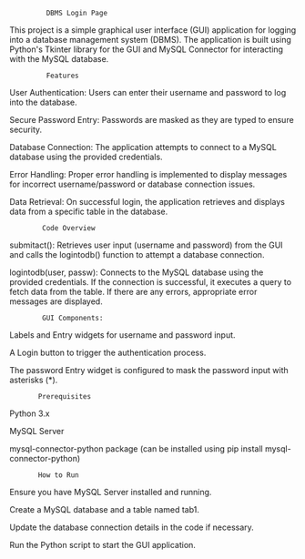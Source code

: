              DBMS Login Page
This project is a simple graphical user interface (GUI) application for logging into a database management system (DBMS). The application is built using Python's Tkinter library for the GUI and MySQL Connector for interacting with the MySQL database.

             Features
        
User Authentication: Users can enter their username and password to log into the database.

Secure Password Entry: Passwords are masked as they are typed to ensure security.

Database Connection: The application attempts to connect to a MySQL database using the provided credentials.

Error Handling: Proper error handling is implemented to display messages for incorrect username/password or database connection issues.

Data Retrieval: On successful login, the application retrieves and displays data from a specific table in the database.


            Code Overview
submitact(): Retrieves user input (username and password) from the GUI and calls the logintodb() function to attempt a database connection.

logintodb(user, passw): Connects to the MySQL database using the provided credentials. If the connection is successful, it executes a query to fetch data from the table. If there are any errors, appropriate error messages are displayed.

            GUI Components:
Labels and Entry widgets for username and password input.

A Login button to trigger the authentication process.

The password Entry widget is configured to mask the password input with asterisks (*).

           Prerequisites
Python 3.x   

MySQL Server

mysql-connector-python package (can be installed using pip install mysql-connector-python)


           How to Run
Ensure you have MySQL Server installed and running.

Create a MySQL database and a table named tab1.

Update the database connection details in the code if necessary.

Run the Python script to start the GUI application.

        
